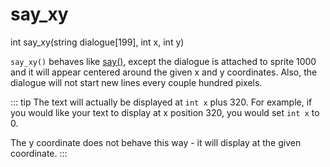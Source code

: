 # say_xy

<Prototype>int say_xy(string dialogue[199], int x, int y)</Prototype>

`say_xy()` behaves like [say()](./say.md), except the dialogue is attached to sprite 1000 and it will appear centered around the given x and y coordinates. Also, the dialogue will not start new lines every couple hundred pixels.

::: tip
The text will actually be displayed at `int x` plus 320. 
For example, if you would like your text to display at x position 320, you would set `int x` to 0.

The y coordinate does not behave this way - it will display at the given coordinate.
:::